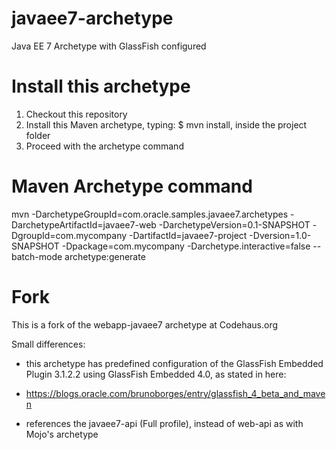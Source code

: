 javaee7-archetype
=================

Java EE 7 Archetype with GlassFish configured

# Install this archetype
1. Checkout this repository
2. Install this Maven archetype, typing: $ mvn install, inside the project folder
3. Proceed with the archetype command

# Maven Archetype command
mvn -DarchetypeGroupId=com.oracle.samples.javaee7.archetypes -DarchetypeArtifactId=javaee7-web -DarchetypeVersion=0.1-SNAPSHOT -DgroupId=com.mycompany -DartifactId=javaee7-project -Dversion=1.0-SNAPSHOT -Dpackage=com.mycompany -Darchetype.interactive=false --batch-mode archetype:generate

# Fork
This is a fork of the webapp-javaee7 archetype at Codehaus.org

Small differences:
* this archetype has predefined configuration of the GlassFish Embedded Plugin 3.1.2.2 using GlassFish Embedded 4.0, as stated in here:
 - https://blogs.oracle.com/brunoborges/entry/glassfish_4_beta_and_maven
* references the javaee7-api (Full profile), instead of web-api as with Mojo's archetype
